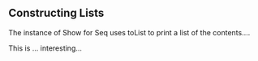 
Constructing Lists
----

The instance of Show for Seq uses toList to print a list of the contents....

This is ... interesting...
